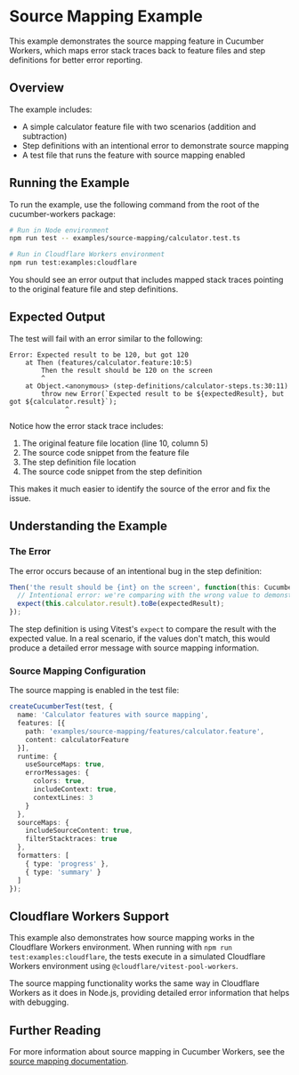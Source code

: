 # Source Mapping Example

This example demonstrates the source mapping feature in Cucumber Workers, which maps error stack traces back to feature files and step definitions for better error reporting.

## Overview

The example includes:

- A simple calculator feature file with two scenarios (addition and subtraction)
- Step definitions with an intentional error to demonstrate source mapping
- A test file that runs the feature with source mapping enabled

## Running the Example

To run the example, use the following command from the root of the cucumber-workers package:

```bash
# Run in Node environment
npm run test -- examples/source-mapping/calculator.test.ts

# Run in Cloudflare Workers environment
npm run test:examples:cloudflare
```

You should see an error output that includes mapped stack traces pointing to the original feature file and step definitions.

## Expected Output

The test will fail with an error similar to the following:

```
Error: Expected result to be 120, but got 120
    at Then (features/calculator.feature:10:5)
        Then the result should be 120 on the screen
        ^
    at Object.<anonymous> (step-definitions/calculator-steps.ts:30:11)
        throw new Error(`Expected result to be ${expectedResult}, but got ${calculator.result}`);
              ^
```

Notice how the error stack trace includes:

1. The original feature file location (line 10, column 5)
2. The source code snippet from the feature file
3. The step definition file location
4. The source code snippet from the step definition

This makes it much easier to identify the source of the error and fix the issue.

## Understanding the Example

### The Error

The error occurs because of an intentional bug in the step definition:

```typescript
Then('the result should be {int} on the screen', function(this: CucumberWorld, expectedResult: number) {
  // Intentional error: we're comparing with the wrong value to demonstrate source mapping
  expect(this.calculator.result).toBe(expectedResult);
});
```

The step definition is using Vitest's `expect` to compare the result with the expected value. In a real scenario, if the values don't match, this would produce a detailed error message with source mapping information.

### Source Mapping Configuration

The source mapping is enabled in the test file:

```typescript
createCucumberTest(test, {
  name: 'Calculator features with source mapping',
  features: [{
    path: 'examples/source-mapping/features/calculator.feature',
    content: calculatorFeature
  }],
  runtime: {
    useSourceMaps: true,
    errorMessages: {
      colors: true,
      includeContext: true,
      contextLines: 3
    }
  },
  sourceMaps: {
    includeSourceContent: true,
    filterStacktraces: true
  },
  formatters: [
    { type: 'progress' },
    { type: 'summary' }
  ]
});
```

## Cloudflare Workers Support

This example also demonstrates how source mapping works in the Cloudflare Workers environment. When running with `npm run test:examples:cloudflare`, the tests execute in a simulated Cloudflare Workers environment using `@cloudflare/vitest-pool-workers`.

The source mapping functionality works the same way in Cloudflare Workers as it does in Node.js, providing detailed error information that helps with debugging.

## Further Reading

For more information about source mapping in Cucumber Workers, see the [source mapping documentation](../../docs/source-mapping.md). 